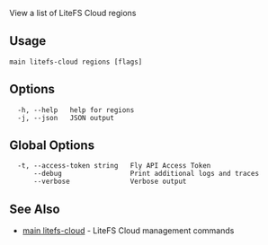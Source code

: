 View a list of LiteFS Cloud regions

## Usage
~~~
main litefs-cloud regions [flags]
~~~

## Options

~~~
  -h, --help   help for regions
  -j, --json   JSON output
~~~

## Global Options

~~~
  -t, --access-token string   Fly API Access Token
      --debug                 Print additional logs and traces
      --verbose               Verbose output
~~~

## See Also

* [main litefs-cloud](/docs/flyctl/main-litefs-cloud/)	 - LiteFS Cloud management commands

